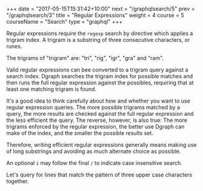 +++
date = "2017-05-15T15:31:42+10:00"
next = "/graphqlsearch/5"
prev = "/graphqlsearch/3"
title = "Regular Expressions"
weight = 4
course = 5
courseName = "Search"
type = "graphql"
+++

Regular expressions require the `regexp` search by directive which applies a
trigram index. A trigram is a substring of three consecutive characters, or runes.

The trigrams of "trigram" are: "tri", "rig", "igr", "gra" and "ram".

Valid regular expressions can bee converted to a trigram query against a search
index. Dgraph searches the trigram index for possible matches and then runs
the full regular expression against the possibles, requiring that at least one
matching trigram is found.

It's a good idea to think carefully about how and whether you want to use regular
expression queries. The more possible trigrams matched by a query, the more results
are checked against the full regular expression and the less efficient the query.
The reverse, however, is also true: The more trigrams enforced by the regular
expression, the better use Dgraph can make of the index, and the smaller the possible results set.

Therefore, writing efficient regular expressions generally means making use of
long substrings and avoiding as much alternate choice as possible.

An optional `i` may follow the final `/` to indicate case insensitive search.

Let's query for lines that match the pattern of three upper case characters
together.
